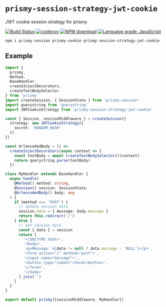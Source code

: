 # `prismy-session-strategy-jwt-cookie`

JWT cookie session strategy for prismy

[![Build Status](https://travis-ci.com/prismyland/prismy-session-strategy-jwt-cookie.svg?branch=master)](https://travis-ci.com/prismyland/prismy-session-strategy-jwt-cookie)
[![codecov](https://codecov.io/gh/prismyland/prismy-session-strategy-jwt-cookie/branch/master/graph/badge.svg)](https://codecov.io/gh/prismyland/prismy-session-strategy-jwt-cookie)
[![NPM download](https://img.shields.io/npm/dm/prismy-session-strategy-jwt-cookie.svg)](https://www.npmjs.com/package/prismy-session-strategy-jwt-cookie)
[![Language grade: JavaScript](https://img.shields.io/lgtm/grade/javascript/g/prismyland/prismy-session-strategy-jwt-cookie.svg?logo=lgtm&logoWidth=18)](https://lgtm.com/projects/g/prismyland/prismy-session-strategy-jwt-cookie/context:javascript)

```
npm i prismy-session prismy-cookie prismy-session-strategy-jwt-cookie
```

## Example

```ts
import {
  prismy,
  Method,
  BaseHandler,
  createInjectDecorators,
  createTextBodySelector
} from 'prismy'
import createSession, { SessionState } from 'prismy-session'
import querystring from 'querystring'
import JWTCookieStrategy from 'prismy-session-strategy-jwt-cookie'

const { Session, sessionMiddleware } = createSession({
  strategy: new JWTCookieStrategy({
    secret: 'RANDOM_HASH'
  })
})

const UrlencodedBody = () =>
  createInjectDecorators(async context => {
    const textBody = await createTextBodySelector()(context)
    return querystring.parse(textBody)
  })

class MyHandler extends BaseHandler {
  async handle(
    @Method() method: string,
    @Session() session: SessionState,
    @UrlencodedBody() body: any
  ) {
    if (method === 'POST') {
      // Update session data
      session.data = { message: body.message }
      return this.redirect('/')
    } else {
      // Get session data
      const { data } = session
      return [
        '<!DOCTYPE html>',
        '<body>',
        `<p>Message: ${data != null ? data.message : 'NULL'}</p>`,
        '<form action="/" method="post">',
        '<input name="message">',
        '<button type="submit">Send</button>',
        '</form>',
        '</body>'
      ].join('')
    }
  }
}

export default prismy([sessionMiddleware, MyHandler])
```
